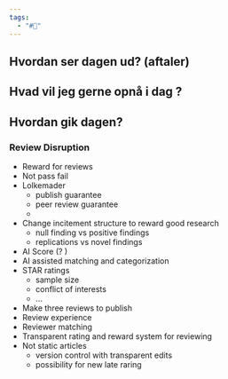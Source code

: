 ```yaml
---
tags:
  - "#📅"
---
```

## Hvordan ser dagen ud? (aftaler)


## Hvad vil jeg gerne opnå i dag ?


## Hvordan gik dagen?
### Review Disruption 
- Reward for reviews 
- Not pass fail 
- Lolkemader 
	- publish guarantee
	- peer review guarantee 
	- 
- Change incitement structure to reward good research 
	- null finding  vs positive findings
	- replications vs novel findings 
- AI Score (? )
- AI assisted matching and categorization 
- STAR ratings 
	- sample size 
	- conflict of interests 
	- ... 
- Make three reviews to publish 
- Review experience 
- Reviewer matching 
- Transparent rating and reward system for reviewing 
- Not static articles 
	- version control with transparent edits
	- possibility for new late raring